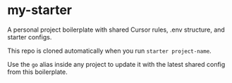 # my-starter

A personal project boilerplate with shared Cursor rules, .env structure, and starter configs.

This repo is cloned automatically when you run `starter project-name`.

Use the `go` alias inside any project to update it with the latest shared config from this boilerplate.
